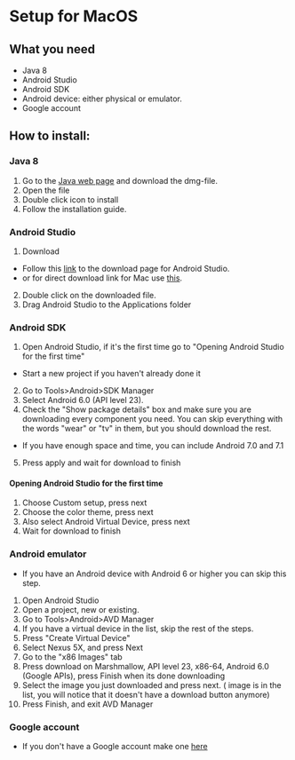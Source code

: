 # Setup for MacOS

## What you need
 - Java 8
 - Android Studio
 - Android SDK
 - Android device: either physical or emulator.
 - Google account

 ## How to install:
 ### Java 8
 1. Go to the [Java web page](https://java.com/en/download/mac_download.jsp) and download the dmg-file.
 2. Open the file
 3. Double click icon to install
 4. Follow the installation guide.


 ### Android Studio
1. Download
  * Follow this [link](https://developer.android.com/studio/index.html) to the download page for Android Studio.
  * or for direct download link for Mac use [this](https://dl.google.com/dl/android/studio/install/2.3.3.0/android-studio-ide-162.4069837-mac.dmg).
2. Double click on the downloaded file.
3. Drag Android Studio to the Applications folder

### Android SDK
1. Open Android Studio, if it's the first time go to "Opening Android Studio for the first time"
* Start a new project if you haven't already done it
2. Go to Tools>Android>SDK Manager
3. Select Android 6.0 (API level 23).
4. Check the "Show package details" box and make sure you are downloading every component you need. You can skip everything with the words "wear" or "tv" in them, but you should download the rest.
* If you have enough space and time, you can include Android 7.0 and 7.1
5. Press apply and wait for download to finish

#### Opening Android Studio for the first time
1. Choose Custom setup, press next
2. Choose the color theme, press next
3. Also select Android Virtual Device, press next
4. Wait for download to finish

### Android emulator
* If you have an Android device with Android 6 or higher you can skip this step.
1. Open Android Studio
2. Open a project, new or existing.
3. Go to Tools>Android>AVD Manager
4. If you have a virtual device in the list, skip the rest of the steps.
5. Press "Create Virtual Device"
6. Select Nexus 5X, and press Next
7. Go to the "x86 Images" tab
8. Press download on  Marshmallow, API level 23, x86-64, Android 6.0 (Google APIs), press Finish when its done downloading
9. Select the image you just downloaded and press next. ( image is in the list, you will notice that it doesn't have a download button anymore)
10. Press Finish, and exit AVD Manager

### Google account
* If you don't have a Google account make one [here](https://accounts.google.com/SignUp)
